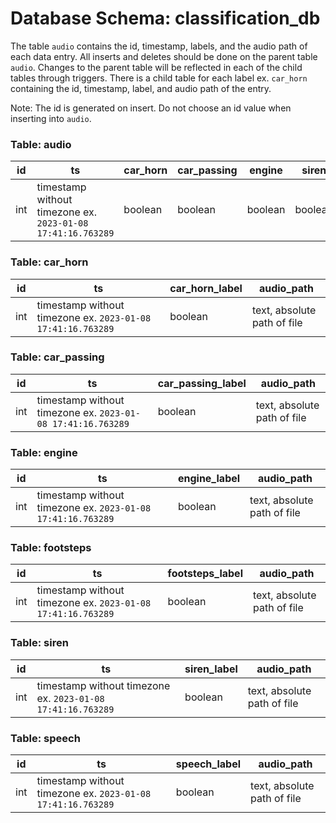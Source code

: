 # Database Schema: classification_db  
The table `audio` contains the id, timestamp, labels, and the audio path of each data entry.  All inserts and deletes should be done on the parent table `audio`. Changes to the parent table will be reflected in each of the child tables through triggers. There is a child table for each label ex. `car_horn` containing the id, timestamp, label, and audio path of the entry. 

Note: The id is generated on insert. Do not choose an id value when inserting into `audio`.  

### Table: audio

| id | ts | car_horn | car_passing | engine | siren | speech | footsteps | audio_path | 
| ----------- | ----------- | ----------- | ----------- | ----------- | ----------- | ----------- | ----------- | ----------- | 
| int | timestamp without timezone ex. `2023-01-08 17:41:16.763289` | boolean | boolean | boolean | boolean | boolean | boolean | text, absolute path of file |

### Table: car_horn
| id | ts | car_horn_label | audio_path | 
| ----------- | ----------- | ----------- | ----------- |
| int | timestamp without timezone ex. `2023-01-08 17:41:16.763289` | boolean | text, absolute path of file |

### Table: car_passing
| id | ts | car_passing_label | audio_path | 
| ----------- | ----------- | ----------- | ----------- |
| int | timestamp without timezone ex. `2023-01-08 17:41:16.763289` | boolean | text, absolute path of file |

### Table: engine
| id | ts | engine_label | audio_path | 
| ----------- | ----------- | ----------- | ----------- |
| int | timestamp without timezone ex. `2023-01-08 17:41:16.763289` | boolean | text, absolute path of file |

### Table: footsteps
| id | ts | footsteps_label | audio_path | 
| ----------- | ----------- | ----------- | ----------- |
| int | timestamp without timezone ex. `2023-01-08 17:41:16.763289` | boolean | text, absolute path of file |

### Table: siren
| id | ts | siren_label | audio_path | 
| ----------- | ----------- | ----------- | ----------- |
| int | timestamp without timezone ex. `2023-01-08 17:41:16.763289` | boolean | text, absolute path of file |

### Table: speech
| id | ts | speech_label | audio_path | 
| ----------- | ----------- | ----------- | ----------- |
| int | timestamp without timezone ex. `2023-01-08 17:41:16.763289` | boolean | text, absolute path of file |
